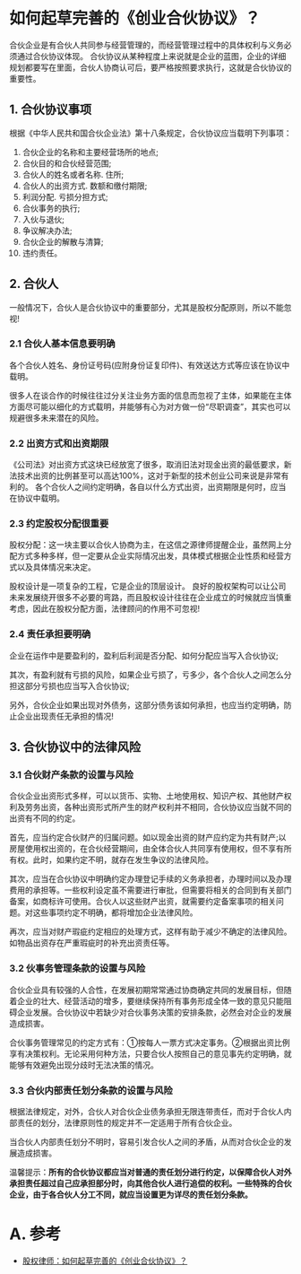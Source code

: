 # 如何起草完善的《创业合伙协议》？

合伙企业是有合伙人共同参与经营管理的，而经营管理过程中的具体权利与义务必须通过合伙协议体现。
合伙协议从某种程度上来说就是企业的蓝图，企业的详细规划都要写在里面，合伙人协商认可后，要严格按照要求执行，这就是合伙协议的重要性。


## 1. 合伙协议事项

根据《中华人民共和国合伙企业法》第十八条规定，合伙协议应当载明下列事项：　　
1. 合伙企业的名称和主要经营场所的地点;　　
2. 合伙目的和合伙经营范围;　　
3. 合伙人的姓名或者名称. 住所;　　
4. 合伙人的出资方式. 数额和缴付期限;　　
5. 利润分配. 亏损分担方式;　　
6. 合伙事务的执行;　　
7. 入伙与退伙;　　
8. 争议解决办法;　　
9. 合伙企业的解散与清算;　　
10. 违约责任。



## 2. 合伙人
一般情况下，合伙人是合伙协议中的重要部分，尤其是股权分配原则，所以不能忽视!

### 2.1 合伙人基本信息要明确　　

各个合伙人姓名、身份证号码(应附身份证复印件)、有效送达方式等应该在协议中载明。

很多人在谈合作的时候往往过分关注业务方面的信息而忽视了主体，如果能在主体方面尽可能以细化的方式载明，并能够有心为对方做一份“尽职调查”，其实也可以规避很多未来潜在的风险。

### 2.2 出资方式和出资期限

《公司法》对出资方式这块已经放宽了很多，取消旧法对现金出资的最低要求，新法技术出资的比例甚至可以高达100%，这对于新型的技术创业公司来说是非常有利的。
各个合伙人之间约定明确，各自以什么方式出资，出资期限是何时，应当在协议中载明。

### 2.3 约定股权分配很重要　　

股权分配：这一块主要以合伙人协商为主，在这信之源律师提醒企业，虽然网上分配方式多种多样，但一定要从企业实际情况出发，具体模式根据企业性质和经营方式以及具体情况来决定。

股权设计是一项复杂的工程，它是企业的顶层设计。
良好的股权架构可以让公司未来发展绕开很多不必要的弯路，而且股权设计往往在企业成立的时候就应当慎重考虑，因此在股权分配方面，法律顾问的作用不可忽视!　

### 2.4 责任承担要明确

企业在运作中是要盈利的，盈利后利润是否分配、如何分配应当写入合伙协议;

其次，有盈利就有亏损的风险，如果企业亏损了，亏多少，各个合伙人之间怎么分担这部分亏损也应当写入合伙协议;

另外，合伙企业如果出现对外债务，这部分债务该如何承担，也应当约定明确，防止企业出现责任无承担的情况!



## 3. 合伙协议中的法律风险

### 3.1 合伙财产条款的设置与风险　　

合伙企业出资形式多样，可以以货币、实物、土地使用权、知识产权、其他财产权利及劳务出资，各种出资形式所产生的财产权利并不相同，合伙协议应当就不同的出资有不同的约定。　　

首先，应当约定合伙财产的归属问题。如以现金出资的财产应约定为共有财产;以房屋使用权出资的，在合伙经营期间，由全体合伙人共同享有使用权，但不享有所有权。此时，如果约定不明，就存在发生争议的法律风险。　　

其次，应当在合伙协议中明确约定办理登记手续的义务承担者，办理时间以及办理费用的承担等。一些权利设定虽不需要进行审批，但需要将相关的合同到有关部门备案，如商标许可使用。合伙人以这些财产出资，就需要约定备案事项的相关问题。对这些事项约定不明确，都将增加企业法律风险。　　

再次，应当对财产瑕疵约定相应的处理方式，这样有助于减少不确定的法律风险。如物品出资存在严重瑕疵时的补充出资责任等。

### 3.2 伙事务管理条款的设置与风险　　

合伙企业具有较强的人合性，在发展初期常常通过协商确定共同的发展目标，但随着企业的壮大、经营活动的增多，要继续保持所有事务形成全体一致的意见只能阻碍企业发展。合伙协议中若缺少对合伙事务决策的安排条款，必然会对企业的发展造成损害。　　

合伙事务管理常见的约定方式有：①按每人一票方式决定事务。②根据出资比例享有决策权利。无论采用何种方法，只要合伙人按照自己的意见事先约定明确，就能够有效避免出现分歧时无法决策的情况。

### 3.3 合伙内部责任划分条款的设置与风险　　

根据法律规定，对外，合伙人对合伙企业债务承担无限连带责任，而对于合伙人内部责任的划分，法律原则性的规定并不一定适用于所有合伙企业。

当合伙人内部责任划分不明时，容易引发合伙人之间的矛盾，从而对合伙企业的发展造成损害。　　

温馨提示：**所有的合伙协议都应当对普通的责任划分进行约定，以保障合伙人对外承担责任超过自己应承担部分时，向其他合伙人进行追偿的权利。一些特殊的合伙企业，由于各合伙人分工不同，就应当设置更为详尽的责任划分条款。**


# A. 参考

- [股权律师：如何起草完善的《创业合伙协议》？](https://www.jianshu.com/p/52e564898975)


